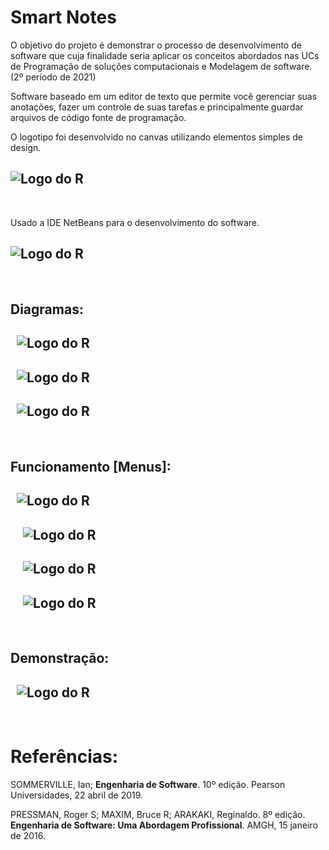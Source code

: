 # Smart Notes
O objetivo do projeto é demonstrar o processo de desenvolvimento de software que cuja finalidade seria aplicar os conceitos abordados nas UCs de Programação de soluções computacionais e Modelagem de software. (2º período de 2021)

Software baseado em um editor de texto que permite você gerenciar suas anotações, fazer um controle de suas tarefas e principalmente guardar arquivos de código fonte de programação.

O logotipo foi desenvolvido no canvas utilizando elementos simples de design. 

![Logo do R](./imgs_README/logo.png)
---
&nbsp;


Usado a IDE NetBeans para o desenvolvimento do software.

![Logo do R](./imgs_README/Slide1.JPG)
---
&nbsp;

## Diagramas:
&nbsp;
![Logo do R](./imgs_README/Slide2.JPG)
---
&nbsp;
![Logo do R](./imgs_README/Slide3.JPG)
---
&nbsp;
![Logo do R](./imgs_README/Slide4.JPG)
---
&nbsp;

## Funcionamento [Menus]:
&nbsp;
![Logo do R](./imgs_README/Slide5.JPG)
---
&nbsp;
&nbsp;
![Logo do R](./imgs_README/Slide6.JPG)
---
&nbsp;
&nbsp;
![Logo do R](./imgs_README/Slide7.JPG)
---
&nbsp;
&nbsp;
![Logo do R](./imgs_README/Slide8.JPG)
---
&nbsp;
## Demonstração:
&nbsp;
![Logo do R](./imgs_README/Slide9.GIF)
---
&nbsp;

# Referências:
SOMMERVILLE, Ian; **Engenharia de Software**. 10º edição. Pearson Universidades, 22 abril de 2019.

PRESSMAN, Roger S; MAXIM, Bruce R; ARAKAKI, Reginaldo. 8º edição. **Engenharia de Software: Uma Abordagem Profissional**. AMGH, 15 janeiro de 2016.